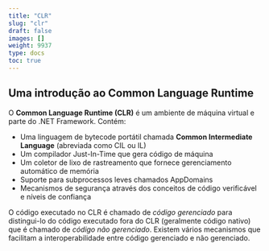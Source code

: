 ```yaml
---
title: "CLR"
slug: "clr"
draft: false
images: []
weight: 9937
type: docs
toc: true
---
```


## Uma introdução ao Common Language Runtime
O **Common Language Runtime (CLR)** é um ambiente de máquina virtual e parte do .NET Framework. Contém:

- Uma linguagem de bytecode portátil chamada **Common Intermediate Language** (abreviada como CIL ou IL)
- Um compilador Just-In-Time que gera código de máquina
- Um coletor de lixo de rastreamento que fornece gerenciamento automático de memória
- Suporte para subprocessos leves chamados AppDomains
- Mecanismos de segurança através dos conceitos de código verificável e níveis de confiança

O código executado no CLR é chamado de *código gerenciado* para distingui-lo do código executado fora do CLR (geralmente código nativo) que é chamado de *código não gerenciado*. Existem vários mecanismos que facilitam a interoperabilidade entre código gerenciado e não gerenciado.

